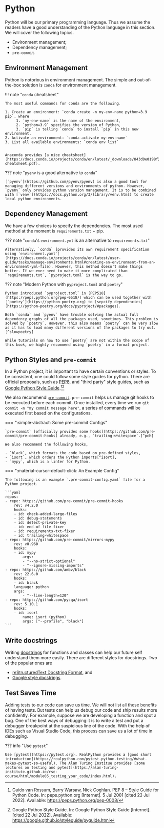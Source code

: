 # Python

Python will be our primary programming language. Thus we assume the readers have a good understanding of the Python language in this section. We will cover the following topics.

- Environment management;
- Dependency management;
- `pre-commit`.


## Environment Management

Python is notorious in environment management. The simple and out-of-the-box solution is `conda` for environment management.

!!! note "`conda` cheatsheet"

    The most useful commands for conda are the following.

    1. Create an environment: `conda create -n my-env-name python=3.9 pip`, where
         1. `my-env-name` is the name of the environment,
         2. `python=3.9` specifies the version of Python,
         3. `pip` is telling `conda` to install `pip` in this new environment.
    2. Activate an environment: `conda activate my-env-name`
    3. List all available environments: `conda env list`


    Anaconda provides [a nice cheatsheet](https://docs.conda.io/projects/conda/en/latest/_downloads/843d9e0198f2a193a3484886fa28163c/conda-cheatsheet.pdf).



??? note "`pyenv` is a good alternative to `conda`"

    [`pyenv`](https://github.com/pyenv/pyenv) is also a good tool for managing different versions and environments of python. However, `pyenv` only provides python version management. It is to be combined with [`venv`](https://docs.python.org/3/library/venv.html) to create local python environments.


## Dependency Management

We have a few choices to specify the dependencies. The most used method at the moment is `requirements.txt` + pip.


??? note "`conda`'s `environment.yml` is an alternative to `requirements.txt`"

    Alternatively, `conda` [provides its own requirement specification using `environment.yaml`](https://docs.conda.io/projects/conda/en/latest/user-guide/tasks/manage-environments.html#creating-an-environment-from-an-environment-yml-file). However, this method doesn't make things better. If we ever need to make it more complicated than `requirements.txt`, `pyproject.toml` is the way to go.


??? note "Modern Python with `pyproject.toml` and `poetry`"

    Python introduced `pyproject.toml` in [PEP518](https://peps.python.org/pep-0518/) which can be used together with [`poetry`](https://python-poetry.org) to [sepcify dependencies](https://python-poetry.org/docs/pyproject/#packages).

    Both `conda` and `pyenv` have trouble solving the actual full dependency graphs of all the packages used, sometimes. This problem is solved by `poetry`. However, this also means `poetry` can be very slow as it has to load many different versions of the packages to try out.[^slowpoetry]

    While tutorials on how to use `poetry` are not within the scope of this book, we highly recommend using `poetry` in a formal project.


## Python Styles and `pre-commit`

In a Python project, it is important to have certain conventions or styles. To be consistent, one could follow some style guides for python. There are official proposals, such as [PEP8](https://peps.python.org/pep-0008/), and "third party" style guides, such as [Google Python Style Guide](https://google.github.io/styleguide/pyguide.html).[^pep8][^gpsg]

We also recommend [`pre-commit`](https://pre-commit.com/). `pre-commit` helps us manage git hooks to be executed before each commit. Once installed, every time we run `git commit -m "my commit message here"`, a series of commands will be executed first based on the configurations.

=== ":simple-abstract: Some pre-commit Configs"

    `pre-commit` [officially provides some hooks](https://github.com/pre-commit/pre-commit-hooks) already, e.g., `trailing-whitespace`.[^pch]

    We also recommend the following hooks,

    - `black`, which formats the code based on pre-defined styles,
    - `isort`, which orders the Python imports[^isort],
    - `mypy`, which is a linter for Python.

=== ":material-cursor-default-click: An Example Config"

    The following is an example `.pre-commit-config.yaml` file for a Python project.

    ```yaml
    repos:
    - repo: https://github.com/pre-commit/pre-commit-hooks
        rev: v4.2.0
        hooks:
        - id: check-added-large-files
        - id: debug-statements
        - id: detect-private-key
        - id: end-of-file-fixer
        - id: requirements-txt-fixer
        - id: trailing-whitespace
    - repo: https://github.com/pre-commit/mirrors-mypy
        rev: v0.960
        hooks:
        - id: mypy
            args:
            - "--no-strict-optional"
            - "--ignore-missing-imports"
    - repo: https://github.com/ambv/black
        rev: 22.6.0
        hooks:
        - id: black
        language: python
        args:
            - "--line-length=120"
    - repo: https://github.com/pycqa/isort
        rev: 5.10.1
        hooks:
        - id: isort
            name: isort (python)
            args: ["--profile", "black"]
    ```

## Write docstrings

Writing [docstrings](https://peps.python.org/pep-0257/) for functions and classes can help our future self understand them more easily. There are different styles for docstrings. Two of the popular ones are

- [reStructuredText Docstring Format](https://peps.python.org/pep-0287/), and
- [Google style docstrings](https://google.github.io/styleguide/pyguide.html#383-functions-and-methods).

## Test Saves Time

Adding tests to our code can save us time. We will not list all these benefits of having tests. But tests can help us debug our code and ship results more confidently. For example, suppose we are developing a function and spot a bug. One of the best ways of debugging it is to write a test and put a debugger breakpoint at the suspicious line of the code. With the help of IDEs such as Visual Studio Code, this process can save us a lot of time in debugging.

??? info "Use `pytest`"

    Use [pytest](https://pytest.org). RealPython provides a [good short introduction](https://realpython.com/pytest-python-testing/#what-makes-pytest-so-useful). The Alan Turing Institue provides [some lectures on testing and pytest](https://alan-turing-institute.github.io/rse-course/html/module05_testing_your_code/index.html).


[^isort]: Pre Commit. In: isort [Internet]. [cited 22 Jul 2022]. Available: https://pycqa.github.io/isort/docs/configuration/pre-commit.html
[^pch]: pre-commit-config-pre-commit-hooks.yaml. In: Gist [Internet]. [cited 22 Jul 2022]. Available: https://gist.github.com/lynnkwong/f7591525cfc903ec592943e0f2a61ed9
[^pep8]: Guido van Rossum, Barry Warsaw, Nick Coghlan. PEP 8 – Style Guide for Python Code. In: peps.python.org [Internet]. 5 Jul 2001 [cited 23 Jul 2022]. Available: https://peps.python.org/pep-0008/
[^gpsg]: Google Python Style Guide. In: Google Python Style Guide [Internet]. [cited 22 Jul 2022]. Available: https://google.github.io/styleguide/pyguide.html
[^slowpoetry]: Poetry is extremely slow when resolving the dependencies · Issue #2094 · python-poetry/poetry. In: GitHub [Internet]. [cited 23 Jul 2022]. Available: https://github.com/python-poetry/poetry/issues/2094
